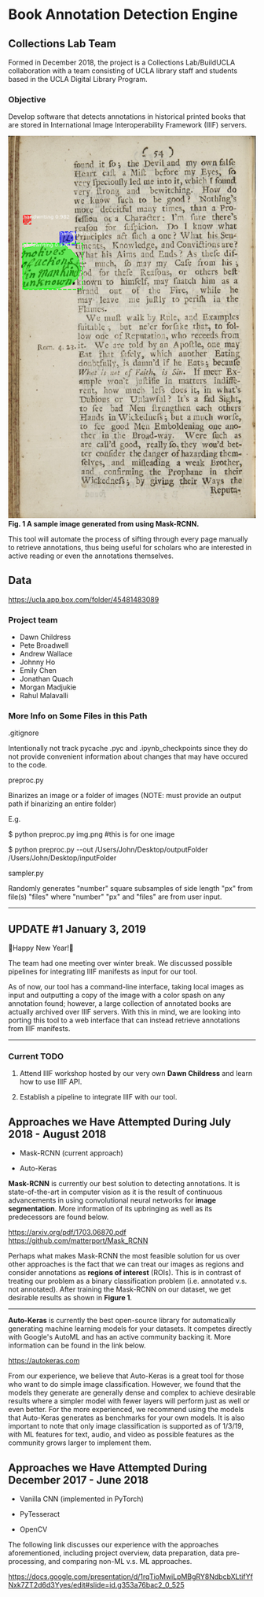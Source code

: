# Book Annotation Detection Engine

## Collections Lab Team

Formed in December 2018, the project is a Collections Lab/BuildUCLA collaboration with a team consisting of UCLA library staff and students based in the UCLA Digital Library Program.

### Objective

Develop software that detects annotations in historical printed books that are
stored in International Image Interoperability Framework (IIIF) servers.

![annotations.png](sample.png)
**Fig. 1 A sample image generated from using Mask-RCNN.**

This tool will automate the process of sifting through every page manually to
retrieve annotations, thus being useful for scholars who are interested in
active reading or even the annotations themselves.

## Data

<https://ucla.app.box.com/folder/45481483089>

### Project team

* Dawn Childress
* Pete Broadwell
* Andrew Wallace
* Johnny Ho
* Emily Chen
* Jonathan Quach
* Morgan Madjukie
* Rahul Malavalli

### More Info on Some Files in this Path

.gitignore

Intentionally not track pycache .pyc and .ipynb_checkpoints since they do not
provide convenient information about changes that may have occured to the code.

preproc.py

Binarizes an image or a folder of images (NOTE: must provide an output
path if binarizing an entire folder)

E.g.

$ python preproc.py img.png #this is for one image

$ python preproc.py --out /Users/John/Desktop/outputFolder /Users/John/Desktop/inputFolder

sampler.py

Randomly generates "number" square subsamples of side length "px" from
file(s) "files" where "number" "px" and "files" are from user input.

___

## UPDATE #1 January 3, 2019

🎉Happy New Year!🎉

The team had one meeting over winter break.  We discussed possible pipelines
for integrating IIIF manifests as input for our tool.

As of now, our tool has a command-line interface, taking local images as input
and outputting a copy of the image with a color spash on any annotation found;
however, a large collection of annotated books are actually archived over IIIF
servers. With this in mind, we are looking into porting this tool to a web
interface that can instead retrieve annotations from IIIF manifests.

___

### Current TODO

1. Attend IIIF workshop hosted by our very own **Dawn Childress** and learn how to use IIIF API.

2. Establish a pipeline to integrate IIIF with our tool.

## Approaches we Have Attempted During July 2018 - August 2018

* Mask-RCNN (current approach)

* Auto-Keras

**Mask-RCNN** is currently our best solution to detecting annotations. It is
state-of-the-art in computer vision as it is the result of continuous
advancements in using convolutional neural networks for **image segmentation**.
More information of its upbringing as well as its predecessors are found below.

<https://arxiv.org/pdf/1703.06870.pdf>
<https://github.com/matterport/Mask_RCNN>

Perhaps what makes Mask-RCNN the most feasible solution for us over other
approaches is the fact that we can treat our images as regions and consider
annotations as **regions of interest** (ROIs). This is in contrast of treating
our problem as a binary classification problem (i.e. annotated v.s. not
annotated). After training the Mask-RCNN on our dataset, we get desirable
results as shown in **Figure 1**.

___

**Auto-Keras** is currently the best open-source library for automatically
generating machine learning models for your datasets. It competes directly with
Google's AutoML and has an active community backing it. More information can
be found in the link below.

<https://autokeras.com>

From our experience, we believe that Auto-Keras is a great tool for those who
want to do simple image classification. However, we found that the models
they generate are generally dense and complex to achieve desirable results
where a simpler model with fewer layers will perform just as well or even
better. For the more experienced, we recommend using the models that Auto-Keras
generates as benchmarks for your own models. It is also important to note that
only image classification is supported as of 1/3/19, with ML features for text,
audio, and video as possible features as the community grows larger to
implement them.

## Approaches we Have Attempted During December 2017 - June 2018

* Vanilla CNN (implemented in PyTorch)

* PyTesseract

* OpenCV

The following link discusses our experience with the approaches aforementioned,
including project overview, data preparation, data pre-processing, and
comparing non-ML v.s. ML approaches.

<https://docs.google.com/presentation/d/1rqTioMwiLpMBgRY8NdbcbXLtifYfNxk7ZT2d6d3Yyes/edit#slide=id.g353a76bac2_0_525>
